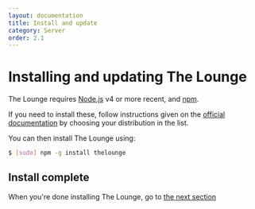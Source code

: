 ```yaml
---
layout: documentation
title: Install and update
category: Server
order: 2.1
---
```


# Installing and updating The Lounge

The Lounge requires [Node.js](https://nodejs.org/) v4 or more recent, and [npm](https://www.npmjs.org/).

If you need to install these, follow instructions given on the [official documentation](https://nodejs.org/en/download/package-manager/) by choosing your distribution in the list.

You can then install The Lounge using:

```sh
$ [sudo] npm -g install thelounge
```

## Install complete

When you're done installing The Lounge, go to [the next section](/docs/getting_started/usage.html)
